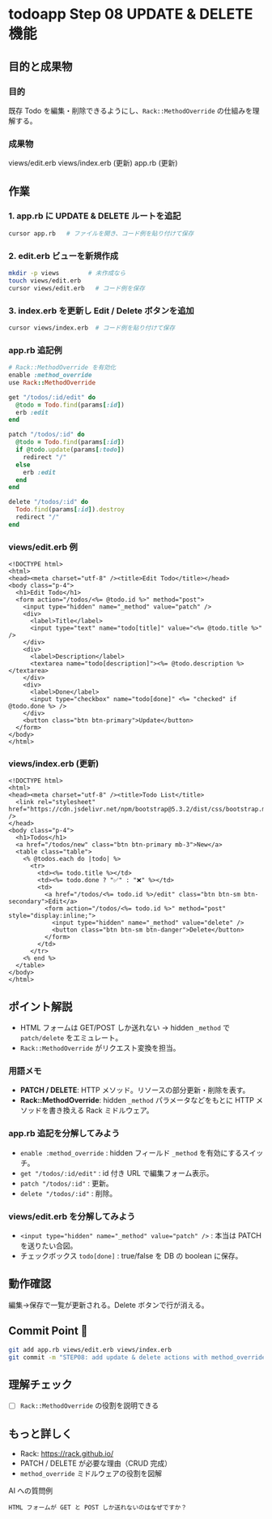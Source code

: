 # todoapp Step 08 UPDATE & DELETE 機能

## 目的と成果物

### 目的
既存 Todo を編集・削除できるようにし、`Rack::MethodOverride` の仕組みを理解する。

### 成果物
views/edit.erb
views/index.erb (更新)
app.rb (更新)


## 作業

### 1. app.rb に UPDATE & DELETE ルートを追記
```bash
cursor app.rb   # ファイルを開き、コード例を貼り付けて保存
```

### 2. edit.erb ビューを新規作成
```bash
mkdir -p views        # 未作成なら
touch views/edit.erb
cursor views/edit.erb   # コード例を保存
```

### 3. index.erb を更新し Edit / Delete ボタンを追加
```bash
cursor views/index.erb  # コード例を貼り付けて保存
```

### app.rb 追記例
```ruby
# Rack::MethodOverride を有効化
enable :method_override
use Rack::MethodOverride

get "/todos/:id/edit" do
  @todo = Todo.find(params[:id])
  erb :edit
end

patch "/todos/:id" do
  @todo = Todo.find(params[:id])
  if @todo.update(params[:todo])
    redirect "/"
  else
    erb :edit
  end
end

delete "/todos/:id" do
  Todo.find(params[:id]).destroy
  redirect "/"
end
```

### views/edit.erb 例
```erb
<!DOCTYPE html>
<html>
<head><meta charset="utf-8" /><title>Edit Todo</title></head>
<body class="p-4">
  <h1>Edit Todo</h1>
  <form action="/todos/<%= @todo.id %>" method="post">
    <input type="hidden" name="_method" value="patch" />
    <div>
      <label>Title</label>
      <input type="text" name="todo[title]" value="<%= @todo.title %>" />
    </div>
    <div>
      <label>Description</label>
      <textarea name="todo[description]"><%= @todo.description %></textarea>
    </div>
    <div>
      <label>Done</label>
      <input type="checkbox" name="todo[done]" <%= "checked" if @todo.done %> />
    </div>
    <button class="btn btn-primary">Update</button>
  </form>
</body>
</html>
```

### views/index.erb (更新)
```erb
<!DOCTYPE html>
<html>
<head><meta charset="utf-8" /><title>Todo List</title>
  <link rel="stylesheet" href="https://cdn.jsdelivr.net/npm/bootstrap@5.3.2/dist/css/bootstrap.min.css" />
</head>
<body class="p-4">
  <h1>Todos</h1>
  <a href="/todos/new" class="btn btn-primary mb-3">New</a>
  <table class="table">
    <% @todos.each do |todo| %>
      <tr>
        <td><%= todo.title %></td>
        <td><%= todo.done ? "✅" : "❌" %></td>
        <td>
          <a href="/todos/<%= todo.id %>/edit" class="btn btn-sm btn-secondary">Edit</a>
          <form action="/todos/<%= todo.id %>" method="post" style="display:inline;">
            <input type="hidden" name="_method" value="delete" />
            <button class="btn btn-sm btn-danger">Delete</button>
          </form>
        </td>
      </tr>
    <% end %>
  </table>
</body>
</html>
```

## ポイント解説
- HTML フォームは GET/POST しか送れない → hidden `_method` で `patch/delete` をエミュレート。
- `Rack::MethodOverride` がリクエスト変換を担当。

### 用語メモ
- **PATCH / DELETE**: HTTP メソッド。リソースの部分更新・削除を表す。
- **Rack::MethodOverride**: hidden `_method` パラメータなどをもとに HTTP メソッドを書き換える Rack ミドルウェア。

### app.rb 追記を分解してみよう
- `enable :method_override` : hidden フィールド `_method` を有効にするスイッチ。
- `get "/todos/:id/edit"` : id 付き URL で編集フォーム表示。
- `patch "/todos/:id"` : 更新。
- `delete "/todos/:id"` : 削除。

### views/edit.erb を分解してみよう
- `<input type="hidden" name="_method" value="patch" />` : 本当は PATCH を送りたい合図。
- チェックボックス `todo[done]` : true/false を DB の boolean に保存。 


## 動作確認
編集→保存で一覧が更新される。Delete ボタンで行が消える。

## Commit Point 🚩
```bash
git add app.rb views/edit.erb views/index.erb
git commit -m "STEP08: add update & delete actions with method_override"
```

## 理解チェック
- [ ] `Rack::MethodOverride` の役割を説明できる

## もっと詳しく

- Rack: https://rack.github.io/
- PATCH / DELETE が必要な理由（CRUD 完成）
- `method_override` ミドルウェアの役割を図解

AI への質問例
```
HTML フォームが GET と POST しか送れないのはなぜですか？
```